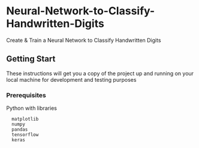 # Neural-Network-to-Classify-Handwritten-Digits
Create &amp; Train a Neural Network to Classify Handwritten Digits

## Getting Start
These instructions will get you a copy of the project up and running on your local machine for development and testing purposes

### Prerequisites
Python with libraries
```
  matplotlib
  numpy 
  pandas
  tensorflow
  keras 
```
